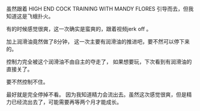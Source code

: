

虽然跟着   HIGH END COCK TRAINING WITH MANDY FLORES   引导而去，但我知道这是飞蛾扑火。

有的时候感觉很爽，这一次确实是蛮爽的，跟着视频jerk off  。  

加上润滑油竟然做了8分钟， 这一次主要有润滑油的推进吧，要不然可以停下来的。  

控制力完全被这个润滑油不由自主的夺走了， 如果想要玩，下次看到有润滑油的直接关了。  

要不然控制不住。

最好就是完全停掉不看。 因为我知道精力会流出去。虽然这次感觉很爽，但是精力已经流出去了，可能需要再等两个月才能成长。 


